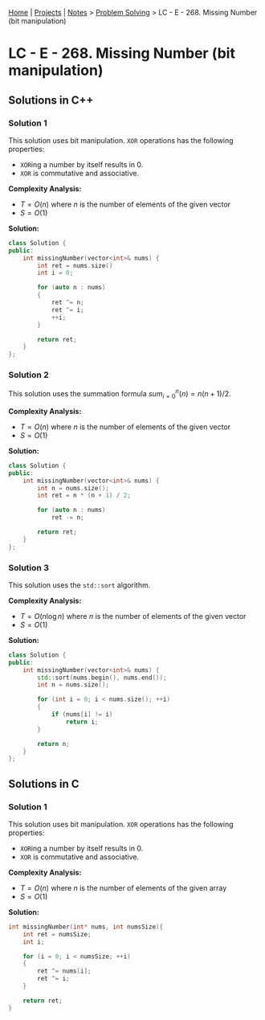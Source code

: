 [Home](../../) | [Projects](../../projects) | [Notes](../) > <a href="./">Problem Solving</a> > LC - E - 268. Missing Number (bit manipulation)

# LC - E - 268. Missing Number (bit manipulation)



## Solutions in C++

### Solution 1

This solution uses bit manipulation. `XOR` operations has the following properties:

* `XOR`ing a number by itself results in 0.
* `XOR` is commutative and associative.

**Complexity Analysis:**

*  $T = O(n)$ where $n$ is the number of elements of the given vector    
*  $S = O(1)$

**Solution:**

```cpp
class Solution {
public:
    int missingNumber(vector<int>& nums) {
        int ret = nums.size()
        int i = 0;

        for (auto n : nums)
        {
            ret ^= n;
            ret ^= i;
            ++i;
        }

        return ret;
    }
};
```



### Solution 2

This solution uses the summation formula $sum_{i = 0}^{n}(n) = n(n+1)/2$.

**Complexity Analysis:**

*  $T = O(n)$ where $n$ is the number of elements of the given vector    
*  $S = O(1)$

**Solution:**

```cpp
class Solution {
public:
    int missingNumber(vector<int>& nums) {
        int n = nums.size();
        int ret = n * (n + 1) / 2;

        for (auto n : nums)
            ret -= n;       

        return ret;
    }
};
```



### Solution 3

This solution uses the `std::sort` algorithm.

**Complexity Analysis:**

*  $T = O(n\log n)$ where $n$ is the number of elements of the given vector    
*  $S = O(1)$

**Solution:**

```cpp
class Solution {
public:
    int missingNumber(vector<int>& nums) {
        std::sort(nums.begin(), nums.end());
        int n = nums.size();

        for (int i = 0; i < nums.size(); ++i)
        {
            if (nums[i] != i)
                return i;
        }

        return n;
    }
};
```



## Solutions in C

### Solution 1

This solution uses bit manipulation. `XOR` operations has the following properties:

* `XOR`ing a number by itself results in 0.
* `XOR` is commutative and associative.

**Complexity Analysis:**

*  $T = O(n)$ where $n$ is the number of elements of the given array    
*  $S = O(1)$

**Solution:**

```c
int missingNumber(int* nums, int numsSize){
    int ret = numsSize;
    int i;

    for (i = 0; i < numsSize; ++i)
    {
        ret ^= nums[i];
        ret ^= i;
    }

    return ret;
}
```

